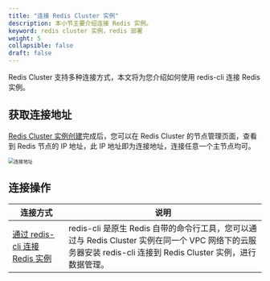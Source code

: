 ```yaml
---
title: "连接 Redis Cluster 实例"
description: 本小节主要介绍连接 Redis 实例。 
keyword: redis cluster 实例，redis 部署
weight: 5
collapsible: false
draft: false
---
```


Redis Cluster 支持多种连接方式，本文将为您介绍如何使用 redis-cli 连接 Redis 实例。

## 获取连接地址

[Redis Cluster 实例创建](../create_redis/)完成后，您可以在 Redis Cluster 的节点管理页面，查看到 Redis 节点的 IP 地址，此 IP 地址即为连接地址，连接任意一个主节点均可。

<img src="../../_images/connect_ip.png" alt="连接地址" style="zoom:67%;" />

## 连接操作

| 连接方式                                                     | 说明                                                         |
| ------------------------------------------------------------ | ------------------------------------------------------------ |
| [通过 redis-cli 连接 Redis 实例](../../manual/connect/redis_cli/) | redis-cli 是原生 Redis 自带的命令行工具，您可以通过与 Redis Cluster 实例在同一个 VPC 网络下的云服务器安装 redis-cli 连接到 Redis Cluster 实例，进行数据管理。 |





